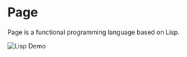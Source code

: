 # Page
Page is a functional programming language based on Lisp.

![Lisp Demo](./demos/fibonacci-factorial.gif)

